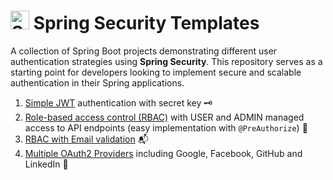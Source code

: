 ﻿# <img src="https://github.com/user-attachments/assets/642b4bfd-cd04-49c9-8701-329a132bfb7d" width ="30" alt="Security GIF" title="Security GIF"> Spring Security Templates

A collection of Spring Boot projects demonstrating different user authentication strategies using **Spring Security**. This repository serves as a starting point for developers looking to implement secure and scalable authentication in their Spring applications.

1. [Simple JWT](https://github.com/mashisdev/spring-security-templates/tree/main/simple) authentication with secret key 🗝️
2. [Role-based access control (RBAC)](https://github.com/mashisdev/spring-security-templates/tree/main/roles) with USER and ADMIN managed access to API endpoints (easy implementation with `@PreAuthorize`) 👑
3. [RBAC with Email validation](https://github.com/mashisdev/spring-security-templates/tree/main/roles-email) 📬
4. [Multiple OAuth2 Providers](https://github.com/mashisdev/spring-security-templates/tree/main/multi-auth) including Google, Facebook, GitHub and LinkedIn 🔗
